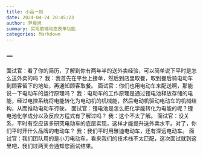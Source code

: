 ```yaml
---
title: 小品一则
date: 2024-04-24 20:45:23
author: 尹晨旭
summary: 实现前端动态表单功能
categories: Markdown
---
```


### 一

面试官：看了你的简历，了解到你有两年半的送外卖经验，可以简单说下平时是怎么送外卖的吗？
我：我首先在平台上接单，然后到店里取餐，取到餐后骑电动车到顾客留下的地址，再通知顾客取餐。
面试官：你们也用电动车来配送啊，那能说一下电动车的运行原理吗？
我：电动车的工作原理是通过锂电池释放存储的电能，经过电控系统将电能转化为电动机的机械能，然后电动机驱动电动车的机械结构，从而推动电动车行驶。
面试官：锂电池是怎么把化学能转化为电能的呢？锂电池化学成分以及反应方程式有了解过吗？
我：这个不太了解。
面试官：没关系，平时有空应该多研究电动车的底层实现，这样才能提升送外卖水平。对了，你们平时开什么品牌的电动车？
我：我们平时用雅迪电动车，还有深远电动车。
面试官：我们团队用的是小刀电动车，看来我们的技术栈不太匹配，这次面试就到这里吧，我们过两天会通知您面试结果。
